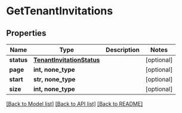 # GetTenantInvitations


## Properties
Name | Type | Description | Notes
------------ | ------------- | ------------- | -------------
**status** | [**TenantInvitationStatus**](TenantInvitationStatus.md) |  | [optional] 
**page** | **int, none_type** |  | [optional] 
**start** | **str, none_type** |  | [optional] 
**size** | **int, none_type** |  | [optional] 

[[Back to Model list]](../README.md#documentation-for-models) [[Back to API list]](../README.md#documentation-for-api-endpoints) [[Back to README]](../README.md)


